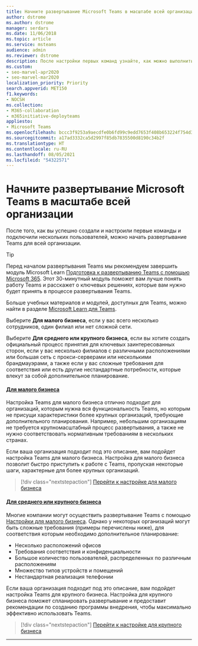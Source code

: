 ```yaml
---
title: Начните развертывание Microsoft Teams в масштабе всей организации
author: dstrome
ms.author: dstrome
manager: serdars
ms.date: 11/06/2018
ms.topic: article
ms.service: msteams
audience: admin
ms.reviewer: dstrome
description: После настройки первых команд узнайте, как можно выполнить развертывание Microsoft Teams в вашей организации.
ms.custom:
- seo-marvel-apr2020
- seo-marvel-mar2020
localization_priority: Priority
search.appverid: MET150
f1.keywords:
- NOCSH
ms.collection:
- M365-collaboration
- m365initiative-deployteams
appliesto:
- Microsoft Teams
ms.openlocfilehash: bccc3f9253a9aecdfe0b6fd99c9edd7653f408b653224f754d352ebb479a9cd1
ms.sourcegitcommit: a17ad3332ca5d2997f85db7835500d8190c34b2f
ms.translationtype: HT
ms.contentlocale: ru-RU
ms.lasthandoff: 08/05/2021
ms.locfileid: "54322571"
---
```

# <a name="start-your-organization-wide-rollout-of-microsoft-teams"></a>Начните развертывание Microsoft Teams в масштабе всей организации

После того, как вы успешно создали и настроили первые команды и подключили нескольких пользователей, можно начать развертывание Teams для всей организации.

> [!TIP]
> Перед началом развертывания Teams мы рекомендуем завершить модуль Microsoft Learn [Подготовка к развертыванию Teams с помощью Microsoft 365](/learn/modules/m365-teams-collab-prepare-deployment/). Этот 30-минутный модуль поможет вам лучше понять работу Teams и расскажет о ключевых решениях, которые вам нужно будет принять в процессе развертывания Teams.
>
> Больше учебных материалов и модулей, доступных для Teams, можно найти в разделе [Microsoft Learn для Teams](/learn/teams/).

Выберите **Для малого бизнеса**, если у вас всего несколько сотрудников, один филиал или нет сложной сети.

Выберите **Для среднего или крупного бизнеса**, если вы хотите создать официальный процесс принятия для ключевых заинтересованных сторон, если у вас несколько филиалов с различными расположениями или большая сеть с прокси-серверами или несколькими брандмауэрами, а также если у вас сложные требования для соответствия или есть другие нестандартные потребности, которые влекут за собой дополнительное планирование.

#### <a name="small-business"></a>[Для малого бизнеса](#tab/SmallBusiness)

Настройка Teams для малого бизнеса отлично подходит для организаций, которым нужна вся функциональность Teams, но которым не присущи характеристики более крупных организаций, требующие дополнительного планирования. Например, небольшим организациям не требуется крупномасштабный процесс развертывания, а также не нужно соответствовать нормативным требованиям в нескольких странах.

Если ваша организация подходит под это описание, вам подойдет настройка Teams для малого бизнеса. Настройка для малого бизнеса позволит быстро приступить к работе с Teams, пропуская некоторые шаги, характерные для более крупных организаций.

> [!div class="nextstepaction"]
> [Перейти к настройке для малого бизнеса](deploy-small-business.md)

#### <a name="mediumlarge-business"></a>[Для среднего или крупного бизнеса](#tab/LargeBusiness)

Многие компании могут осуществить развертывание Teams с помощью [Настройки для малого бизнеса](deploy-small-business.md). Однако у некоторых организаций могут быть сложные требования (примеры перечислены ниже), для соответствия которым необходимо дополнительное планирование:

- Несколько расположений офисов
- Требования соответствия и конфиденциальности
- Большое количество пользователей, распределенных по различным расположениям
- Множество типов устройств и помещений
- Нестандартная реализация телефонии

Если ваша организация подходит под это описание, вам подойдет настройка Teams для крупного бизнеса. Настройка для крупного бизнеса поможет спланировать развертывание и предоставит рекомендации по созданию программы внедрения, чтобы максимально эффективно использовать Teams.

> [!div class="nextstepaction"]
> [Перейти к настройке для крупного бизнеса](deploy-enterprise-overview.md)

---
